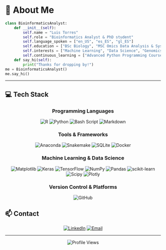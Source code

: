 # 🧬 **About Me**

```python
class BioinformaticsAnalyst:
    def __init__(self):
        self.name = "Luis Torres"
        self.role = "Bioinformatics Analyst & PhD student"
        self.language_spoken = ["en_US", "es_ES", "gl_ES"]
        self.education = ["BSc Biology", "MSC Omics Data Analysis & Systems Biology"]
        self.interests = ["Machine Learning", "Data Science", "Genomics", "Microbiology"]
        self.continuous_learning = ["Advanced Python Programming Courses", "Object Oriented Programming"]
    def say_hi(self):
        print("Thanks for dropping by!")
me = BioinformaticsAnalyst()
me.say_hi()
```
---

## 💻 **Tech Stack**

<div align="center">

### **Programming Languages**
![R](https://img.shields.io/badge/r-%23276DC3.svg?style=for-the-badge&logo=r&logoColor=white) ![Python](https://img.shields.io/badge/python-3670A0?style=for-the-badge&logo=python&logoColor=ffdd54) ![Bash Script](https://img.shields.io/badge/bash_script-%23121011.svg?style=for-the-badge&logo=gnu-bash&logoColor=white) ![Markdown](https://img.shields.io/badge/markdown-%23000000.svg?style=for-the-badge&logo=markdown&logoColor=white)

### **Tools & Frameworks**
![Anaconda](https://img.shields.io/badge/Anaconda-%2344A833.svg?style=for-the-badge&logo=anaconda&logoColor=white) ![Snakemake](https://img.shields.io/badge/Snakemake-008b8b?style=for-the-badge&logo=python&logoColor=white) ![SQLite](https://img.shields.io/badge/sqlite-%2307405e.svg?style=for-the-badge&logo=sqlite&logoColor=white) ![Docker](https://img.shields.io/badge/docker-%230db7ed.svg?style=for-the-badge&logo=docker&logoColor=white)

### **Machine Learning & Data Science**
![Matplotlib](https://img.shields.io/badge/Matplotlib-%23ffffff.svg?style=for-the-badge&logo=Matplotlib&logoColor=black) ![Keras](https://img.shields.io/badge/Keras-%23D00000.svg?style=for-the-badge&logo=Keras&logoColor=white) ![TensorFlow](https://img.shields.io/badge/TensorFlow-%23FF6F00.svg?style=for-the-badge&logo=TensorFlow&logoColor=white) ![NumPy](https://img.shields.io/badge/numpy-%23013243.svg?style=for-the-badge&logo=numpy&logoColor=white) ![Pandas](https://img.shields.io/badge/pandas-%23150458.svg?style=for-the-badge&logo=pandas&logoColor=white) ![scikit-learn](https://img.shields.io/badge/scikit--learn-%23F7931E.svg?style=for-the-badge&logo=scikit-learn&logoColor=white) ![Scipy](https://img.shields.io/badge/SciPy-%230C55A5.svg?style=for-the-badge&logo=scipy&logoColor=%white) ![Plotly](https://img.shields.io/badge/Plotly-%233F4F75.svg?style=for-the-badge&logo=plotly&logoColor=white)

### **Version Control & Platforms**
![GitHub](https://img.shields.io/badge/github-%23121011.svg?style=for-the-badge&logo=github&logoColor=white)

</div>

## 📫 **Contact**
<div align="center">
  
[![LinkedIn](https://img.shields.io/badge/LinkedIn-%230A66C2.svg?style=for-the-badge&logo=linkedin&logoColor=white)](https://linkedin.com/in/luistorresares) 
[![Email](https://img.shields.io/badge/Email-%23833AB4?style=for-the-badge&logo=gmail&logoColor=white)](mailto:ltabi7700@gmail.com)

</div>

---

<div align="center">
  
![Profile Views](https://komarev.com/ghpvc/?username=Luis7orres&color=50C878&style=for-the-badge)
</div>
